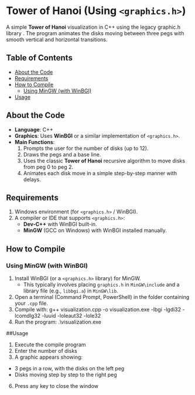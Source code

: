 # Tower of Hanoi (Using `<graphics.h>`)

A simple **Tower of Hanoi** visualization in C++ using the legacy graphic.h library . The program animates the disks moving between three pegs with smooth vertical and horizontal transitions.

## Table of Contents
- [About the Code](#about-the-code)
- [Requirements](#requirements)
- [How to Compile](#how-to-compile)
  - [Using MinGW (with WinBGI)](#using-mingw-with-winbgi)
- [Usage](#usage)

## About the Code

- **Language**: C++  
- **Graphics**: Uses **WinBGI** or a similar implementation of `<graphics.h>`.  
- **Main Functions**:
  1. Prompts the user for the number of disks (up to 12).  
  2. Draws the pegs and a base line.  
  3. Uses the classic **Tower of Hanoi** recursive algorithm to move disks from peg 0 to peg 2.  
  4. Animates each disk move in a simple step-by-step manner with delays.

## Requirements
1. Windows environment (for `<graphics.h>` / WinBGI).  
2. A compiler or IDE that supports `<graphics.h>`:
   - **Dev-C++** with WinBGI built-in.  
   - **MinGW** (GCC on Windows) with WinBGI installed manually.  

## How to Compile

### Using MinGW (with WinBGI)
1. Install WinBGI (or a `<graphics.h>` library) for MinGW.  
   - This typically involves placing `graphics.h` in `MinGW\include` and a library file (e.g., `libbgi.a`) in `MinGW\lib`.  
2. Open a terminal (Command Prompt, PowerShell) in the folder containing your `.cpp` file.  
3. Compile with:
   g++ visualization.cpp -o visualization.exe -lbgi -lgdi32 -lcomdlg32 -luuid -loleaut32 -lole32
4. Run the program: .\visualization.exe

##Usage
1. Execute the compile program
2. Enter the number of disks
3. A graphic appears showing:
  - 3 pegs in a row, with the disks on the left peg
  - Disks moving step by step to the right peg
6. Press any key to close the window



